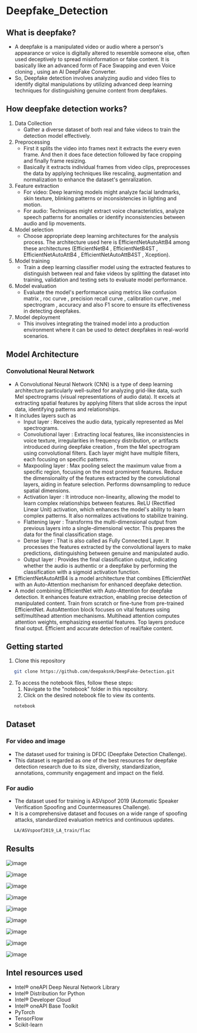 # Deepfake_Detection 
## What is deepfake?
- A deepfake is a manipulated video or audio where a person's appearance or voice is digitally altered to resemble someone else, often used deceptively to spread misinformation or false content. It is basically like an advanced form of Face Swapping and even Voice cloning , using an AI DeepFake Converter.
- So, Deepfake detection involves analyzing audio and video files to identify digital manipulations by utilizing advanced deep learning techniques for distinguishing genuine content from deepfakes.
## How deepfake detection works?
1) Data Collection 
   - Gather a diverse dataset of both real and fake videos to train the detection model effectively.
2) Preprocessing 
    - First it splits the video into frames next it extracts the every even frame. And then it does face detection followed by face cropping and finally frame resizing.
    - Basically it extracts individual frames from video clips, preprocesses the data by applying techniques like rescaling, augmentation and normalization to enhance the dataset's genralization.
3) Feature extraction 
    - For video: Deep learning models might analyze facial landmarks, skin texture, blinking patterns or inconsistencies in lighting and motion.
    - For audio: Techniques might extract voice characteristics, analyze speech patterns for anomalies or identify inconsistencies between audio and lip movements.
5) Model selection 
    - Choose appropriate deep learning architectures for the analysis process. The architecture used here is EfficientNetAutoAttB4 among these architectures (EfficientNetB4 , EfficientNetB4ST , EfficientNetAutoAttB4 , EfficientNetAutoAttB4ST , Xception).
5) Model training 
    - Train a deep learning classifier model using the extracted features to distinguish between real and fake videos by splitting the dataset into training, validation and testing sets to evaluate model performance.
6) Model evaluation 
    - Evaluate the model's performance using metrics like confusion matrix , roc curve , precision recall curve , calibration curve , mel spectrogram , accuracy and also F1 score to ensure its effectiveness in detecting deepfakes.
7) Model deployment 
    - This involves integrating the trained model into a production environment where it can be used to detect deepfakes in real-world scenarios.
## Model Architecture 
### Convolutional Neural Network 
  - A Convolutional Neural Network (CNN) is a type of deep learning architecture particularly well-suited for analyzing grid-like data, such  Mel spectrograms (visual representations of audio data). It excels at extracting spatial features by applying filters that slide across the input data, identifying patterns and relationships.
  - It includes layers such as
      - Input layer : Receives the audio data, typically represented as Mel spectrograms.
      - Convolutional layer : Extracting local features, like inconsistencies in voice texture, irregularities in frequency distribution, or artifacts introduced during deepfake creation , from the Mel spectrogram using convolutional filters. Each layer might have multiple filters, each focusing on specific patterns.
      - Maxpooling layer : Max pooling select the maximum value from a specific region, focusing on the most prominent features. Reduce the dimensionality of the features extracted by the convolutional layers, aiding in feature selection. Performs downsampling to reduce spatial dimensions.
      - Activation layer : It introduce non-linearity, allowing the model to learn complex relationships between features. ReLU (Rectified Linear Unit) activation, which enhances the model's ability to learn complex patterns. It also normalizes activations to stabilize training.
      - Flattening layer : Transforms the multi-dimensional output from previous layers into a single-dimensional vector. This prepares the data for the final classification stage.
      - Dense layer : That is also called as Fully Connected Layer. It processes the features extracted by the convolutional layers to make predictions, distinguishing between genuine and manipulated audio.
      - Output layer : Provides the final classification output, indicating whether the audio is authentic or a deepfake by performing the classification with a sigmoid activation function.
 - EfficientNetAutoAttB4 is a model architecture that combines EfficientNet with an Auto-Attention mechanism for enhanced deepfake detection.
 - A model combining EfficientNet with Auto-Attention for deepfake detection. It enhances feature extraction, enabling precise detection of manipulated content. Train from scratch or fine-tune from pre-trained EfficientNet. AutoAttention block focuses on vital features using self/multihead attention mechanisms. Multihead attention computes attention weights, emphasizing essential features. Top layers produce final output. Efficient and accurate detection of real/fake content.
## Getting started 
1) Clone this repository 
```bash
   git clone https://github.com/deepaksnk/DeepFake-Detection.git
```
2) To access the notebook files, follow these steps:
      1. Navigate to the "notebook" folder in this repository.
      2. Click on the desired notebook file to view its contents.
```bash
   notebook
```
## Dataset 
### For video and image 
  - The dataset used for training is DFDC (Deepfake Detection Challenge).
  - This dataset is regarded as one of the best resources for deepfake detection research due to its size, diversity, standardization, annotations, community engagement and impact on the field.
### For audio 
   - The dataset used for training is ASVspoof 2019 (Automatic Speaker Verification Spoofing and Countermeasures Challenge).
   - It is a comprehensive dataset and  focuses on a wide range of spoofing attacks, standardized evaluation metrics and continuous updates.
```bash
   LA/ASVspoof2019_LA_train/flac
```
## Results 

![image](https://github.com/deepaksnk/DeepFake-Detection/assets/85092683/26a67847-7e7b-4a49-9887-9ff305f3d4d2)

![image](https://github.com/deepaksnk/DeepFake-Detection/assets/85092683/b0e33b48-3de7-41c0-bbae-65234278dbf2)

![image](https://github.com/deepaksnk/DeepFake-Detection/assets/85092683/073d86f2-605b-4018-8adb-dba59c63c9a1)

![image](https://github.com/deepaksnk/DeepFake-Detection/assets/85092683/b0e0a185-4853-4175-a7a9-a45da6ce156f)

![image](https://github.com/deepaksnk/DeepFake-Detection/assets/85092683/9d2bc56b-6ffb-46a3-bf23-9ef8319500ec)

![image](https://github.com/deepaksnk/DeepFake-Detection/assets/85092683/d1b4031d-9f48-44b4-8e35-1ec0fc471273)

![image](https://github.com/deepaksnk/DeepFake-Detection/assets/85092683/04d22f22-2355-4b06-98ca-2ea7ac69e1b0)

![image](https://github.com/deepaksnk/DeepFake-Detection/assets/85092683/414f5025-d5d3-4c47-9b32-954d8d3ed298)

![image](https://github.com/deepaksnk/DeepFake-Detection/assets/85092683/29398c30-bc71-4b7a-ba7f-17a903405caa)
## Intel resources used 
  - Intel® oneAPI Deep Neural Network Library
  - Intel® Distribution for Python
  - Intel® Developer Cloud
  - Intel® oneAPI Base Toolkit
  - PyTorch
  - TensorFlow
  - Scikit-learn



 
        


  
